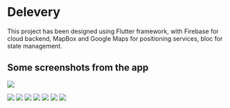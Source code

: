 # Delevery

This project has been designed using Flutter framework, with Firebase for cloud backend, MapBox and Google Maps for positioning services, bloc for state management.

## Some screenshots from the app

<img src="[/repository/assets/employee.png](https://github.com/MohanadDiab/DIMA-Project/blob/43ef318f86b2ca8a25fd561dee4e152806da6ce3/assets/screenshots/1.jpg)">


![](https://github.com/MohanadDiab/DIMA-Project/blob/43ef318f86b2ca8a25fd561dee4e152806da6ce3/assets/screenshots/1.jpg)
![](https://github.com/MohanadDiab/DIMA-Project/blob/43ef318f86b2ca8a25fd561dee4e152806da6ce3/assets/screenshots/2.jpg)
![](https://github.com/MohanadDiab/DIMA-Project/blob/43ef318f86b2ca8a25fd561dee4e152806da6ce3/assets/screenshots/3.jpg)
![](https://github.com/MohanadDiab/DIMA-Project/blob/43ef318f86b2ca8a25fd561dee4e152806da6ce3/assets/screenshots/4.jpg)
![](https://github.com/MohanadDiab/DIMA-Project/blob/43ef318f86b2ca8a25fd561dee4e152806da6ce3/assets/screenshots/5.jpg)
![](https://github.com/MohanadDiab/DIMA-Project/blob/43ef318f86b2ca8a25fd561dee4e152806da6ce3/assets/screenshots/6.jpg)
![](https://github.com/MohanadDiab/DIMA-Project/blob/43ef318f86b2ca8a25fd561dee4e152806da6ce3/assets/screenshots/7.jpg)

